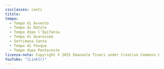 ```yaml
---
cssclasses: canti
titolo: 
tempo:
  - Tempo di Avvento
  - Tempo di Natale
  - Tempo dopo l’Epifania
  - Tempo di Quaresima
  - Settimana Santa
  - Tempo di Pasqua
  - Tempo dopo Pentecoste
licenza-nota: Copyright © 2025 Emanuele Tinari under Creative Commons BY-NC-SA 4.0 https://creativecommons.org/licenses/by-nc-sa/4.0/
YouTube: "[Link]()"
---
```


# 

